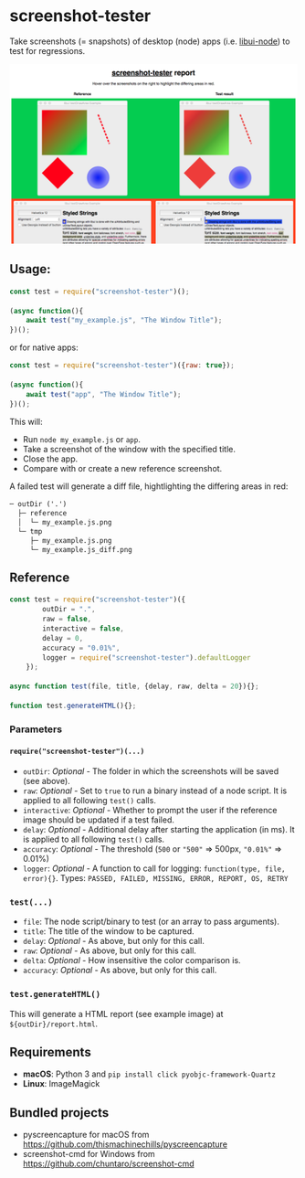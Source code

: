 # screenshot-tester

Take screenshots (= snapshots) of desktop (node) apps (i.e. [libui-node](https://github.com/parro-it/libui-node)) to test for regressions.

![An example report generated by screenshot-tester](report.png "HTML Report")

## Usage:

```js
const test = require("screenshot-tester")();

(async function(){
    await test("my_example.js", "The Window Title");
})();
```

or for native apps:

```js
const test = require("screenshot-tester")({raw: true});

(async function(){
    await test("app", "The Window Title");
})();
```

This will:
- Run `node my_example.js` or `app`.
- Take a screenshot of the window with the specified title.
- Close the app.
- Compare with or create a new reference screenshot.


A failed test will generate a diff file, hightlighting the differing areas in red:

```
─ outDir ('.')
  ├─ reference
  │  └─ my_example.js.png
  └─ tmp
     ├─ my_example.js.png
     └─ my_example.js_diff.png
```

## Reference

```js
const test = require("screenshot-tester")({
        outDir = ".",
        raw = false,
        interactive = false,
        delay = 0,
        accuracy = "0.01%",
        logger = require("screenshot-tester").defaultLogger
    });

async function test(file, title, {delay, raw, delta = 20}){};

function test.generateHTML(){};
```

### Parameters

#### `require("screenshot-tester")(...)`
- `outDir`: *Optional* - The folder in which the screenshots will be saved (see above).
- `raw`: *Optional* - Set to `true` to run a binary instead of a node script. It is applied to all following `test()` calls.
- `interactive`: *Optional* - Whether to prompt the user if the reference image should be updated if a test failed.
- `delay`: *Optional* - Additional delay after starting the application (in ms). It is applied to all following `test()` calls.
- `accuracy`: *Optional* - The threshold (`500` or `"500"` => 500px, `"0.01%"` => 0.01%)
- `logger`: *Optional* - A function to call for logging: `function(type, file, error){}`. Types: `PASSED, FAILED, MISSING, ERROR, REPORT, OS, RETRY`

### `test(...)`
- `file`: The node script/binary to test (or an array to pass arguments).
- `title`: The title of the window to be captured.
- `delay`: *Optional* - As above, but only for this call.
- `raw`: *Optional* - As above, but only for this call.
- `delta`: *Optional* - How insensitive the color comparison is.
- `accuracy`: *Optional* - As above, but only for this call.

### `test.generateHTML()`

This will generate a HTML report (see example image) at `${outDir}/report.html`.

## Requirements

- **macOS**: Python 3 and `pip install click pyobjc-framework-Quartz`
- **Linux**: ImageMagick

## Bundled projects

- pyscreencapture for macOS from https://github.com/thismachinechills/pyscreencapture
- screenshot-cmd for Windows from https://github.com/chuntaro/screenshot-cmd

